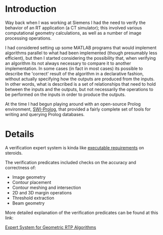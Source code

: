 # Introduction #

Way back when I was working at Siemens I had the need to verify the behavior of an RT application (a CT simulator); this involved various computational geometry calculations, as well as a number of image processing operations.

I had considered setting up some MATLAB programs that would implement algorithms parallel to what had been implemented (though presumably less efficient), but then I started considering the possibility that, when verifying an algorithm its not always necessary to compare it to another implementation.  In some cases (in fact in most cases) its possible to describe the 'correct' result of the algorithm in a declarative fashion, without actually specifying how the outputs are produced from the inputs.  In other words, what is described is a set of relationships that need to hold between the inputs and the outputs, but not necessarily the operations to be performed on the inputs in order to produce the outputs.

At the time I had begun playing around with an open-source Prolog environment, [SWI-Prolog](http://www.swi-prolog.org/), that provided a fairly complete set of tools for writing and querying Prolog databases.


# Details #

A verification expert system is kinda like [executable requirements](http://agilemodeling.com/essays/agileRequirementsBestPractices.htm#ExecutableRequirements) on steroids.

The verification predicates included checks on the accuracy and correctness of:
  * Image geometry
  * Contour placement
  * Contour meshing and intersection
  * 2D and 3D margin operations
  * Threshold extraction
  * Beam geometry

More detailed explanation of the verification predicates can be found at this link:

[Expert System for Geometric RTP Algorithms](http://pheonixrt.googlecode.com/files/Expert%20System%20for%20Geom%20RTP%20Algorithms.pdf)

<a href='Hidden comment: 
Generate the equation from the codecogs server:
<img src="http://latex.codecogs.com/gif.latex?%5Cforall%20P_n%20%3A%20%5Cforall%20%5Cvec%7B%5Cmathbf%7Bv%7D%7D%20%5Cin%20P_n%20%3A%20%5Cvec%7B%5Cmathbf%7Bv%7D%7D%20%5Cin%20%7BM%7D%27" />
'></a>